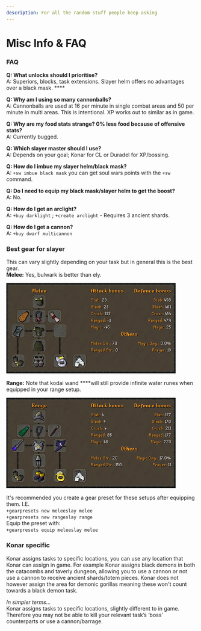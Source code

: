 ```yaml
---
description: For all the random stuff people keep asking
---
```


# Misc Info & FAQ

### FAQ

**Q: What unlocks should I prioritise?**  
A: Superiors, blocks, task extensions. Slayer helm offers no advantages over a black mask. ****

**Q: Why am I using so many cannonballs?**  
A: Cannonballs are used at 16 per minute in single combat areas and 50 per minute in multi areas. This is intentional. XP works out to similar as in game.

**Q: Why are my food stats strange? 0% less food because of offensive stats?**  
A: Currently bugged.

**Q: Which slayer master should I use?**  
A: Depends on your goal; Konar for CL or Duradel for XP/bossing.

**Q: How do I imbue my slayer helm/black mask?**  
A: `+sw imbue black mask` you can get soul wars points with the `+sw` command.

**Q: Do I need to equip my black mask/slayer helm to get the boost?**  
A: No.

**Q: How do I get an arclight?**  
A: `+buy darklight` ; `+create arclight` - Requires 3 ancient shards.

**Q: How do I get a cannon?**  
A: `+buy dwarf multicannon`

### Best gear for slayer

This can vary slightly depending on your task but in general this is the best gear.  
**Melee:** Yes, bulwark is better than ely.

![An imbued warrior ring is slightly better](../../.gitbook/assets/image%20%289%29.png)

**Range:** Note that kodai wand ****will still provide infinite water runes when equipped in your range setup.

![Black/God/3rd age vamb&apos;s would be better than bgloves](../../.gitbook/assets/image%20%288%29.png)

It's recommended you create a gear preset for these setups after equipping them. I.E.  
`+gearpresets new meleeslay melee`  
`+gearpresets new rangeslay range`  
Equip the preset with:  
`+gearpresets equip meleeslay melee`

### Konar specific

Konar assigns tasks to specific locations, you can use any location that Konar can assign in game. For example Konar assigns black demons in both the catacombs and taverly dungeon, allowing you to use a cannon or not use a cannon to receive ancient shards/totem pieces. Konar does not however assign the area for demonic gorillas meaning these won't count towards a black demon task.

_In simpler terms..._  
Konar assigns tasks to specific locations, slightly different to in game. Therefore you may not be able to kill your relevant task’s ‘boss’ counterparts or use a cannon/barrage.



